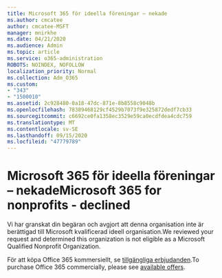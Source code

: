 ```yaml
---
title: Microsoft 365 för ideella föreningar – nekade
ms.author: cmcatee
author: cmcatee-MSFT
manager: mnirkhe
ms.date: 04/21/2020
ms.audience: Admin
ms.topic: article
ms.service: o365-administration
ROBOTS: NOINDEX, NOFOLLOW
localization_priority: Normal
ms.collection: Adm_O365
ms.custom:
- "343"
- "1500010"
ms.assetid: 2c928480-0a18-47dc-871e-8b8558c9048b
ms.openlocfilehash: 78389468129cf4529b7073f9e325872dedf7cb33
ms.sourcegitcommit: c6692ce0fa1358ec3529e59ca0ecdfdea4cdc759
ms.translationtype: MT
ms.contentlocale: sv-SE
ms.lasthandoff: 09/15/2020
ms.locfileid: "47779789"
---
```

# <a name="microsoft-365-for-nonprofits---declined"></a><span data-ttu-id="3c8a3-102">Microsoft 365 för ideella föreningar – nekade</span><span class="sxs-lookup"><span data-stu-id="3c8a3-102">Microsoft 365 for nonprofits - declined</span></span>

<span data-ttu-id="3c8a3-103">Vi har granskat din begäran och avgjort att denna organisation inte är berättigad till Microsoft kvalificerad ideell organisation.</span><span class="sxs-lookup"><span data-stu-id="3c8a3-103">We reviewed your request and determined this organization is not eligible as a Microsoft Qualified Nonprofit Organization.</span></span>
  
<span data-ttu-id="3c8a3-104">För att köpa Office 365 kommersiellt, se [tillgängliga erbjudanden](https://portal.office.com/AdminPortal/Home).</span><span class="sxs-lookup"><span data-stu-id="3c8a3-104">To purchase Office 365 commercially, please see [available offers](https://portal.office.com/AdminPortal/Home).</span></span>
